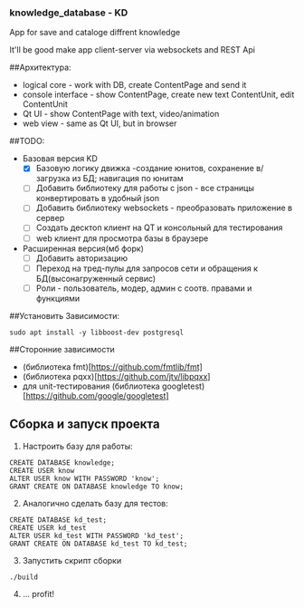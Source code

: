 ### knowledge_database - KD

App for save and cataloge diffrent knowledge

It'll be good make app client-server via websockets and REST Api

##Архитектура:
+ logical core - work with DB, create ContentPage and send it
+ console interface - show ContentPage, create new text ContentUnit, edit ContentUnit
+ Qt UI - show ContentPage with text, video/animation
+ web view - same as Qt UI, but in browser

##TODO:
+ Базовая версия KD
    - [x] Базовую логику движка -создание юнитов, сохранение в/загрузка из БД; навигация по юнитам
    - [ ] Добавить библиотеку для работы с json - все страницы конвертировать в удобный json
    - [ ] Добавить библиотеку websockets - преобразовать приложение в сервер
    - [ ] Создать десктоп клиент на QT и консольный для тестирования
    - [ ] web клиент для просмотра базы в браузере
+ Расширенная версия(мб форк)
    - [ ] Добавить авторизацию
    - [ ] Переход на тред-пулы для запросов сети и обращения к БД(высонагруженный сервис)
    - [ ] Роли - пользователь, модер, админ с соотв. правами и функциями

##Установить Зависимости:
```
sudo apt install -y libboost-dev postgresql
```

##Сторонние зависимости
+ (библиотека fmt)[https://github.com/fmtlib/fmt]
+ (библиотека pqxx)[https://github.com/jtv/libpqxx] 
+ для  unit-тестирования (библиотека googletest)[https://github.com/google/googletest] 

## Сборка и запуск проекта
1. Настроить базу для работы:
```
CREATE DATABASE knowledge;
CREATE USER know
ALTER USER know WITH PASSWORD 'know';
GRANT CREATE ON DATABASE knowledge TO know;
```
2. Аналогично сделать базу для тестов:
```
CREATE DATABASE kd_test;
CREATE USER kd_test
ALTER USER kd_test WITH PASSWORD 'kd_test';
GRANT CREATE ON DATABASE kd_test TO kd_test;
```
3. Запустить скрипт сборки
```
./build
```
4. ... profit!


